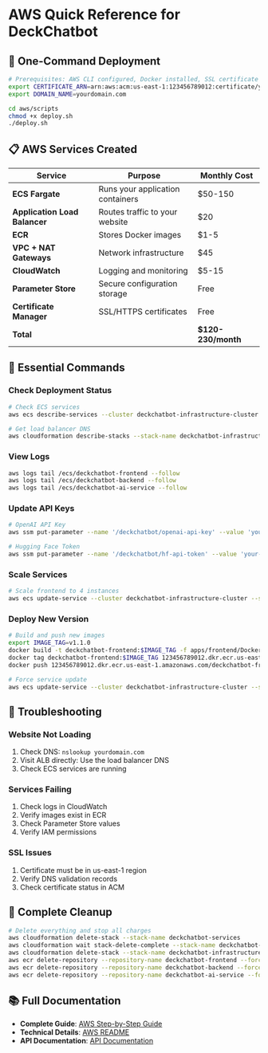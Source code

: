 # AWS Quick Reference for DeckChatbot

## 🚀 One-Command Deployment

```bash
# Prerequisites: AWS CLI configured, Docker installed, SSL certificate created
export CERTIFICATE_ARN=arn:aws:acm:us-east-1:123456789012:certificate/your-cert-id
export DOMAIN_NAME=yourdomain.com

cd aws/scripts
chmod +x deploy.sh
./deploy.sh
```

## 📋 AWS Services Created

| Service | Purpose | Monthly Cost |
|---------|---------|--------------|
| **ECS Fargate** | Runs your application containers | $50-150 |
| **Application Load Balancer** | Routes traffic to your website | $20 |
| **ECR** | Stores Docker images | $1-5 |
| **VPC + NAT Gateways** | Network infrastructure | $45 |
| **CloudWatch** | Logging and monitoring | $5-15 |
| **Parameter Store** | Secure configuration storage | Free |
| **Certificate Manager** | SSL/HTTPS certificates | Free |
| **Total** | | **$120-230/month** |

## 🔧 Essential Commands

### Check Deployment Status
```bash
# Check ECS services
aws ecs describe-services --cluster deckchatbot-infrastructure-cluster --services production-frontend production-backend production-ai-service

# Get load balancer DNS
aws cloudformation describe-stacks --stack-name deckchatbot-infrastructure --query 'Stacks[0].Outputs[?OutputKey==`ApplicationLoadBalancerDNS`].OutputValue' --output text
```

### View Logs
```bash
aws logs tail /ecs/deckchatbot-frontend --follow
aws logs tail /ecs/deckchatbot-backend --follow
aws logs tail /ecs/deckchatbot-ai-service --follow
```

### Update API Keys
```bash
# OpenAI API Key
aws ssm put-parameter --name '/deckchatbot/openai-api-key' --value 'your-key' --type SecureString --overwrite

# Hugging Face Token
aws ssm put-parameter --name '/deckchatbot/hf-api-token' --value 'your-token' --type SecureString --overwrite
```

### Scale Services
```bash
# Scale frontend to 4 instances
aws ecs update-service --cluster deckchatbot-infrastructure-cluster --service production-frontend --desired-count 4
```

### Deploy New Version
```bash
# Build and push new images
export IMAGE_TAG=v1.1.0
docker build -t deckchatbot-frontend:$IMAGE_TAG -f apps/frontend/Dockerfile .
docker tag deckchatbot-frontend:$IMAGE_TAG 123456789012.dkr.ecr.us-east-1.amazonaws.com/deckchatbot-frontend:$IMAGE_TAG
docker push 123456789012.dkr.ecr.us-east-1.amazonaws.com/deckchatbot-frontend:$IMAGE_TAG

# Force service update
aws ecs update-service --cluster deckchatbot-infrastructure-cluster --service production-frontend --force-new-deployment
```

## 🚨 Troubleshooting

### Website Not Loading
1. Check DNS: `nslookup yourdomain.com`
2. Visit ALB directly: Use the load balancer DNS
3. Check ECS services are running

### Services Failing
1. Check logs in CloudWatch
2. Verify images exist in ECR
3. Check Parameter Store values
4. Verify IAM permissions

### SSL Issues
1. Certificate must be in us-east-1 region
2. Verify DNS validation records
3. Check certificate status in ACM

## 🧹 Complete Cleanup
```bash
# Delete everything and stop all charges
aws cloudformation delete-stack --stack-name deckchatbot-services
aws cloudformation wait stack-delete-complete --stack-name deckchatbot-services
aws cloudformation delete-stack --stack-name deckchatbot-infrastructure
aws ecr delete-repository --repository-name deckchatbot-frontend --force
aws ecr delete-repository --repository-name deckchatbot-backend --force
aws ecr delete-repository --repository-name deckchatbot-ai-service --force
```

## 📚 Full Documentation
- **Complete Guide**: [AWS Step-by-Step Guide](aws-step-by-step-guide.md)
- **Technical Details**: [AWS README](../aws/README.md)
- **API Documentation**: [API Documentation](api-documentation.md)
